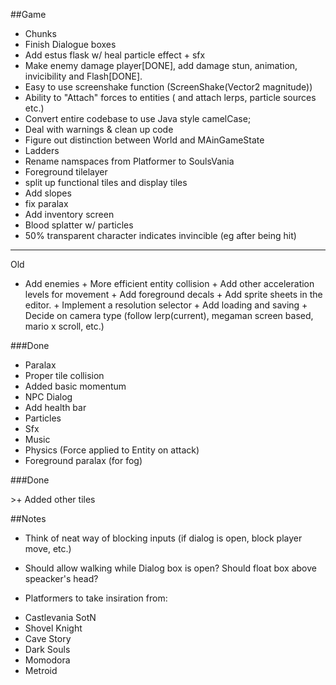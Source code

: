 ﻿ \#\#Game

 
 + Chunks
 + Finish Dialogue boxes
 + Add estus flask w/ heal particle effect + sfx
 + Make enemy damage player[DONE], add damage stun, animation, invicibility and Flash[DONE].
 + Easy to use screenshake function (ScreenShake(Vector2 magnitude))
 + Ability to "Attach" forces to entities ( and attach lerps, particle sources etc.)
 + Convert entire codebase to use Java style camelCase;
 + Deal with warnings & clean up code
 + Figure out distinction between World and MAinGameState
 + Ladders
 + Rename namspaces from Platformer to SoulsVania
 + Foreground tilelayer
 + split up functional tiles and display tiles
 + Add slopes
 + fix paralax
 + Add inventory screen
 + Blood splatter w/ particles
 + 50% transparent character indicates invincible (eg after being hit)

-----
Old

+ Add enemies  + More efficient entity collision  + Add other acceleration
levels for movement + Add foreground decals  + Add
sprite sheets in the editor.  + Implement a resolution selector  + Add loading
and saving  + Decide on camera type (follow lerp(current), megaman screen based,
mario x scroll, etc.)

\#\#\#Done
 + Paralax
 + Proper tile collision
 + Added basic momentum
 + NPC Dialog
 + Add health bar
 + Particles
 + Sfx
 + Music
 + Physics (Force applied to Entity on attack)
 + Foreground paralax (for fog)

\#\#\#Done

\>+ Added other tiles

\#\#Notes

+ Think of neat way of blocking inputs (if dialog is open, block player move, etc.)
+ Should allow walking while Dialog box is open? Should float box above speacker's head?

+ Platformers to take insiration from:
- Castlevania SotN
- Shovel Knight
- Cave Story
- Dark Souls
- Momodora
- Metroid
